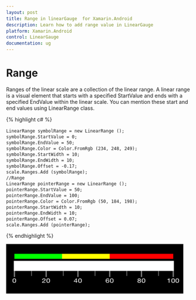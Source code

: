 ```yaml
---
layout: post
title: Range in linearGauge  for Xamarin.Android
description: Learn how to add range value in LinearGauge
platform: Xamarin.Android
control: LinearGauge
documentation: ug
---
```


# Range

Ranges of the linear scale are a collection of the linear range. A linear range is a visual element that starts with a specified StartValue and ends with a specified EndValue within the linear scale. You can mention these start and end values using LinearRange class.

{% highlight c# %}

    LinearRange symbolRange = new LinearRange ();
    symbolRange.StartValue = 0;
    symbolRange.EndValue = 50;
    symbolRange.Color = Color.FromRgb (234, 248, 249);
    symbolRange.StartWidth = 10;
    symbolRange.EndWidth = 10;
    symbolRange.Offset = -0.17;
    scale.Ranges.Add (symbolRange);
    //Range
    LinearRange pointerRange = new LinearRange ();
    pointerRange.StartValue = 50;
    pointerRange.EndValue = 100;
    pointerRange.Color = Color.FromRgb (50, 184, 198);
    pointerRange.StartWidth = 10;
    pointerRange.EndWidth = 10; 
    pointerRange.Offset = 0.07;                       
    scale.Ranges.Add (pointerRange); 

{% endhighlight %}

![](images/Ranges.png)